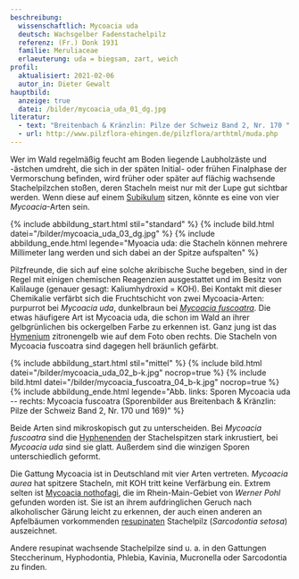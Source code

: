 ```yaml
---
beschreibung:
  wissenschaftlich: Mycoacia uda
  deutsch: Wachsgelber Fadenstachelpilz
  referenz: (Fr.) Donk 1931
  familie: Meruliaceae
  erlaeuterung: uda = biegsam, zart, weich
profil:
  aktualisiert: 2021-02-06
  autor_in: Dieter Gewalt
hauptbild:
  anzeige: true
  datei: /bilder/mycoacia_uda_01_dg.jpg
literatur:
  - text: "Breitenbach & Kränzlin: Pilze der Schweiz Band 2, Nr. 170 "
  - url: http://www.pilzflora-ehingen.de/pilzflora/arthtml/muda.php
---
```

Wer im Wald regelmäßig feucht am Boden liegende Laubholzäste und -ästchen umdreht, die sich in der späten Initial- oder frühen Finalphase der Vermorschung befinden, wird früher oder später auf flächig wachsende Stachelpilzchen stoßen, deren Stacheln meist nur mit der Lupe gut sichtbar werden. Wenn diese auf einem [Subikulum](Subikulum "Glossar") sitzen, könnte es eine von vier *Mycoacia*-Arten sein.

{% include abbildung_start.html stil="standard" %}
{% include bild.html datei="/bilder/mycoacia_uda_03_dg.jpg" %}
{% include abbildung_ende.html legende="Myoacia uda: die Stacheln können mehrere Millimeter lang werden und sich dabei an der Spitze aufspalten" %}

Pilzfreunde, die sich auf eine solche akribische Suche begeben, sind in der Regel mit einigen chemischen Reagenzien ausgestattet und im Besitz von Kalilauge (genauer gesagt: Kaliumhydroxid = KOH). Bei Kontakt mit dieser Chemikalie verfärbt sich die Fruchtschicht von zwei Mycoacia-Arten: purpurrot bei *Mycoacia uda*, dunkelbraun bei *[Mycoacia fuscoatra](/pilze/mycoacia-fuscoatra-schwarzbrauner-fadenstachelpilz)*. Die etwas häufigere Art ist Mycoacia uda, die schon im Wald an ihrer gelbgrünlichen bis ockergelben Farbe zu erkennen ist. Ganz jung ist das [Hymenium](Hymenium "Glossar") zitronengelb wie auf dem Foto oben rechts. Die Stacheln von Mycoacia fuscoatra sind dagegen hell bräunlich gefärbt.  

{% include abbildung_start.html stil="mittel" %}
{% include bild.html datei="/bilder/mycoacia_uda_02_b-k.jpg" nocrop=true %}
{% include bild.html datei="/bilder/mycoacia_fuscoatra_04_b-k.jpg" nocrop=true %}
{% include abbildung_ende.html legende="Abb. links: Sporen Mycoacia uda -- rechts: Mycoacia fuscoatra (Sporenbilder aus Breitenbach & Kränzlin: Pilze der Schweiz Band 2, Nr. 170 und 169)" %}

Beide Arten sind mikroskopisch gut zu unterscheiden. Bei *Mycoacia fuscoatra* sind die [Hyphenenden](Hyphen "Glossar") der Stachelspitzen stark inkrustiert, bei *Mycoacia uda* sind sie glatt. Außerdem sind die winzigen Sporen unterschiedlich geformt. 

Die Gattung Mycoacia ist in Deutschland mit vier Arten vertreten. *Mycoacia aurea* hat spitzere Stacheln, mit KOH tritt keine Verfärbung ein. Extrem selten ist [Mycoacia nothofagi](http://aphyllopower.blogspot.com/2010/07/), die im Rhein-Main-Gebiet von *Werner Pohl* gefunden worden ist. Sie ist an ihrem aufdringlichen Geruch nach alkoholischer Gärung leicht zu erkennen, der auch einen anderen an Apfelbäumen vorkommenden [resupinaten](<resupinat "Glossar">) Stachelpilz (*Sarcodontia setosa*) auszeichnet.

Andere resupinat wachsende Stachelpilze sind u. a. in den Gattungen Steccherinum, Hyphodontia, Phlebia, Kavinia, Mucronella oder Sarcodontia zu finden.
